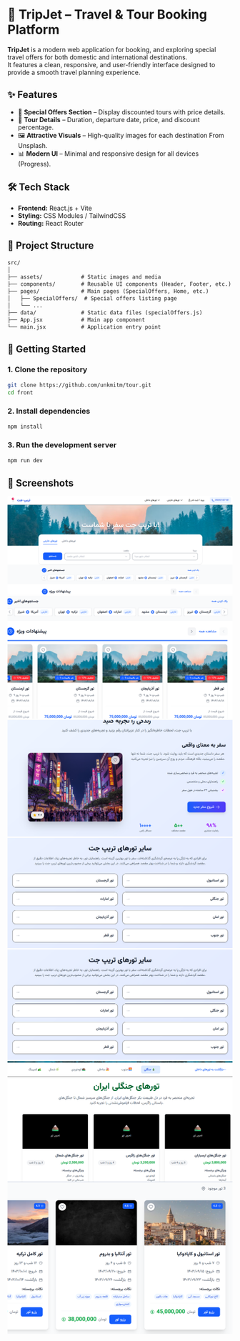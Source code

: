 # 🧳 TripJet – Travel & Tour Booking Platform

**TripJet** is a modern web application for booking, and exploring special travel offers for both domestic and international destinations.  
It features a clean, responsive, and user-friendly interface designed to provide a smooth travel planning experience.

## ✨ Features

- 🎯 **Special Offers Section** – Display discounted tours with price details.
- 📅 **Tour Details** – Duration, departure date, price, and discount percentage.
- 🖼 **Attractive Visuals** – High-quality images for each destination From Unsplash.
- 📊 **Modern UI** – Minimal and responsive design for all devices (Progress).

## 🛠 Tech Stack

- **Frontend:** React.js + Vite
- **Styling:** CSS Modules / TailwindCSS 
- **Routing:** React Router

## 📂 Project Structure

```
src/
│
├── assets/            # Static images and media
├── components/        # Reusable UI components (Header, Footer, etc.)
├── pages/             # Main pages (SpecialOffers, Home, etc.)
│   ├── SpecialOffers/  # Special offers listing page
│   └── ...
├── data/              # Static data files (specialOffers.js)
├── App.jsx            # Main app component
└── main.jsx           # Application entry point
```

## 🚀 Getting Started

### 1. Clone the repository

```bash
git clone https://github.com/unkmitm/tour.git
cd front
```

### 2. Install dependencies

```bash
npm install
```

### 3. Run the development server

```bash
npm run dev
```

## 📸 Screenshots

![FIRST SCREEN](./front/src/assests/images/image.png)
![SECOND SCREEN](./front/src/assests/images/image1.png)
![THIRD SCREEN](./front/src/assests/images/image2.png)
![FORTH SCREEN](./front/src/assests/images/image3.png)
![FORTH SCREEN](./front/src/assests/images/image3.png)
![FORTH SCREEN](./front/src/assests/images/image4.png)
![FORTH SCREEN](./front/src/assests/images/image5.png)
